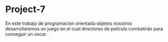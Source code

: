 # Project-7
En este trabajo de programación orientada objetos nosotros desarrollaremos un juego en el cual directores de película combatirán para conseguir un oscar.

